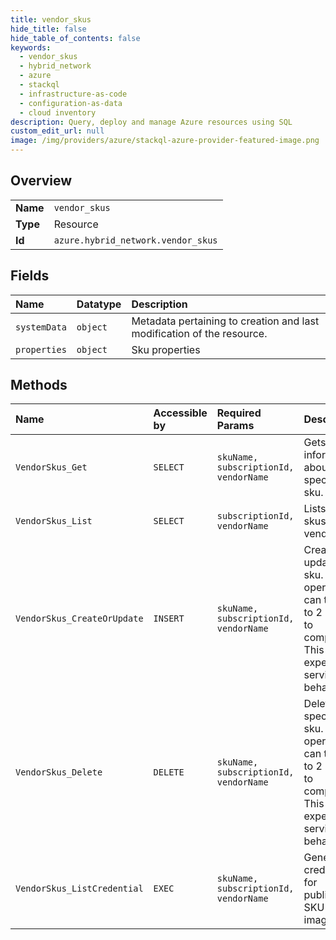 ```yaml
---
title: vendor_skus
hide_title: false
hide_table_of_contents: false
keywords:
  - vendor_skus
  - hybrid_network
  - azure    
  - stackql
  - infrastructure-as-code
  - configuration-as-data
  - cloud inventory
description: Query, deploy and manage Azure resources using SQL
custom_edit_url: null
image: /img/providers/azure/stackql-azure-provider-featured-image.png
---
```

  
    

## Overview
<table><tbody>
<tr><td><b>Name</b></td><td><code>vendor_skus</code></td></tr>
<tr><td><b>Type</b></td><td>Resource</td></tr>
<tr><td><b>Id</b></td><td><code>azure.hybrid_network.vendor_skus</code></td></tr>
</tbody></table>

## Fields
| Name | Datatype | Description |
|:-----|:---------|:------------|
| `systemData` | `object` | Metadata pertaining to creation and last modification of the resource. |
| `properties` | `object` | Sku properties |
## Methods
| Name | Accessible by | Required Params | Description |
|:-----|:--------------|:----------------|:------------|
| `VendorSkus_Get` | `SELECT` | `skuName, subscriptionId, vendorName` | Gets information about the specified sku. |
| `VendorSkus_List` | `SELECT` | `subscriptionId, vendorName` | Lists all the skus of a vendor. |
| `VendorSkus_CreateOrUpdate` | `INSERT` | `skuName, subscriptionId, vendorName` | Creates or updates a sku. This operation can take up to 2 hours to complete. This is expected service behavior. |
| `VendorSkus_Delete` | `DELETE` | `skuName, subscriptionId, vendorName` | Deletes the specified sku. This operation can take up to 2 hours to complete. This is expected service behavior. |
| `VendorSkus_ListCredential` | `EXEC` | `skuName, subscriptionId, vendorName` | Generate credentials for publishing SKU images. |
